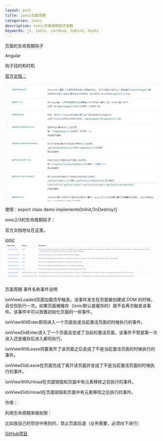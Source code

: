 ```yaml
---
layout: post
title: ionic页面周期
categories: ionic
description: ionic页面周期钩子函数
keywords: js, ionic, cordova, hybird, hooks
---
```


页面的生命周期钩子

Angular

钩子目的和时机

[官方文档：](https://angular.cn/docs/ts/latest/guide/lifecycle-hooks.html)

![image](/images/posts/ionic/ng-page-hooks.png)


使用：export class demo  implementsOnInit,OnDestroy{}



ionic2/3的生命周期钩子：

官方文档地址在这里。

[ionic](http://ionicframework.com/docs/api/navigation/NavController/)
![image](/images/posts/ionic/ionic-page-hooks.png)

页面周期
事件名称事件说明

ionViewLoaded页面加载完毕触发。该事件发生在页面被创建成 DOM 的时候，且仅仅执行一次。如果页面被缓存（Ionic默认是缓存的）就不会再次触发该事件。该事件中可以放置初始化页面的一些事件。

ionViewWillEnter即将进入一个页面变成当前激活页面的时候执行的事件。

ionViewDidEnter进入了一个页面且变成了当前的激活页面，该事件不管是第一次进入还是缓存后进入都将执行。

ionViewWillLeave将要离开了该页面之后变成了不是当前激活页面的时候执行的事件。

ionViewDidLeave在页面完成了离开该页面并变成了不是当前激活页面的时候执行的事件。

ionViewWillUnload在页面销毁和页面中有元素移除之前执行的事件。

ionViewDidUnload在页面销毁和页面中有元素移除之后执行的事件。

作用：

利用生命周期来做权限：

比如我自己的项目中用到的，禁止页面后退（业务需要，必须向下进行）

[GitHub项目](https://github.com/xiedajian/ipvpKmfApp2.0/blob/master/src/pages/TrackingModule/tracking/tracking.ts)
